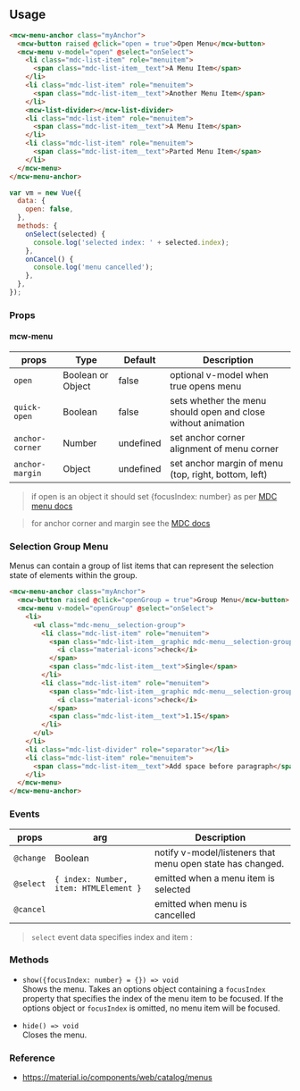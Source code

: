 ## Usage

```html
<mcw-menu-anchor class="myAnchor">
  <mcw-button raised @click="open = true">Open Menu</mcw-button>
  <mcw-menu v-model="open" @select="onSelect">
    <li class="mdc-list-item" role="menuitem">
      <span class="mdc-list-item__text">A Menu Item</span>
    </li>
    <li class="mdc-list-item" role="menuitem">
      <span class="mdc-list-item__text">Another Menu Item</span>
    </li>
    <mcw-list-divider></mcw-list-divider>
    <li class="mdc-list-item" role="menuitem">
      <span class="mdc-list-item__text">A Menu Item</span>
    </li>
    <li class="mdc-list-item" role="menuitem">
      <span class="mdc-list-item__text">Parted Menu Item</span>
    </li>
  </mcw-menu>
</mcw-menu-anchor>
```

```javascript
var vm = new Vue({
  data: {
    open: false,
  },
  methods: {
    onSelect(selected) {
      console.log('selected index: ' + selected.index);
    },
    onCancel() {
      console.log('menu cancelled');
    },
  },
});
```

### Props

#### mcw-menu

| props           | Type              | Default   | Description                                                   |
| --------------- | ----------------- | --------- | ------------------------------------------------------------- |
| `open`          | Boolean or Object | false     | optional v-model when true opens menu                         |
| `quick-open`    | Boolean           | false     | sets whether the menu should open and close without animation |
| `anchor-corner` | Number            | undefined | set anchor corner alignment of menu corner                    |
| `anchor-margin` | Object            | undefined | set anchor margin of menu (top, right, bottom, left)          |

> if open is an object it should set {focusIndex: number} as per [MDC menu docs](https://github.com/material-components/material-components-web/tree/master/packages/mcw-menu)

> for anchor corner and margin see the [MDC docs](https://github.com/material-components/material-components-web/tree/master/packages/mcw-menu#MDCMenu)

### Selection Group Menu

Menus can contain a group of list items that can represent the selection state of elements within the group.

```html
<mcw-menu-anchor class="myAnchor">
  <mcw-button raised @click="openGroup = true">Group Menu</mcw-button>
  <mcw-menu v-model="openGroup" @select="onSelect">
    <li>
      <ul class="mdc-menu__selection-group">
        <li class="mdc-list-item" role="menuitem">
          <span class="mdc-list-item__graphic mdc-menu__selection-group-icon">
            <i class="material-icons">check</i>
          </span>
          <span class="mdc-list-item__text">Single</span>
        </li>
        <li class="mdc-list-item" role="menuitem">
          <span class="mdc-list-item__graphic mdc-menu__selection-group-icon">
            <i class="material-icons">check</i>
          </span>
          <span class="mdc-list-item__text">1.15</span>
        </li>
      </ul>
    </li>
    <li class="mdc-list-divider" role="separator"></li>
    <li class="mdc-list-item" role="menuitem">
      <span class="mdc-list-item__text">Add space before paragraph</span>
    </li>
  </mcw-menu>
</mcw-menu-anchor>
```

### Events

| props     | arg                                    | Description                                                |
| --------- | -------------------------------------- | ---------------------------------------------------------- |
| `@change` | Boolean                                | notify v-model/listeners that menu open state has changed. |
| `@select` | `{ index: Number, item: HTMLElement }` | emitted when a menu item is selected                       |
| `@cancel` |                                        | emitted when menu is cancelled                             |

> `select` event data specifies index and item :

### Methods

- `show({focusIndex: number} = {}) => void`  
  Shows the menu. Takes an options object containing a `focusIndex` property that
  specifies the index of the menu item to be focused.
  If the options object or `focusIndex` is omitted, no menu item will be focused.

- `hide() => void`  
  Closes the menu.

### Reference

- <https://material.io/components/web/catalog/menus>
